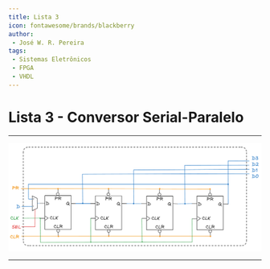 ```yaml
---
title: Lista 3
icon: fontawesome/brands/blackberry
author:
 - José W. R. Pereira
tags:
 - Sistemas Eletrônicos
 - FPGA
 - VHDL
---
```


# Lista 3 - Conversor Serial-Paralelo


---

![alt text](img/lista3-1.png)

---
